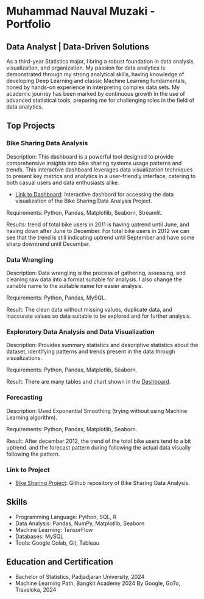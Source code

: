 # Muhammad Nauval Muzaki - Portfolio
## Data Analyst | Data-Driven Solutions

As a third-year Statistics major, I bring a robust foundation in data analysis, visualization, and organization. My passion for data analytics is demonstrated through my strong analytical skills, having knowledge of developing Deep Learning and classic Machine Learning fundamentals, honed by hands-on experience in interpreting complex data sets. My academic journey has been marked by continuous growth in the use of advanced statistical tools, preparing me for challenging roles in the field of data analytics.

## Top Projects

### Bike Sharing Data Analysis
Description: This dashboard is a powerful tool designed to provide comprehensive insights into bike sharing systems usage patterns and trends. This interactive dashboard leverages data visualization techniques to present key metrics and analytics in a user-friendly interface, catering to both casual users and data enthusiasts alike.  

- [Link to Dashboard](https://dashboard-bikesharing-nauval.streamlit.app/): Interactive dashbord for accessing the data visualization of the Bike Sharing Data Analysis Project.

Requirements: Python, Pandas, Matplotlib, Seaborn, Streamlit. 

Results: trend of total bike users in 2011 is having uptrend until June, and having down after June to December. For total bike users in 2012 we can see that the trend is still indicating uptrend until September and have some sharp downtrend until December.  

### Data Wrangling
Description: Data wrangling is the process of gathering, assessing, and cleaning raw data into a format suitable for analysis. I also change the variable name to the suitable name for easier analysis.  

Requirements: Python, Pandas, MySQL.  

Result: The clean data without missing values, duplicate data, and inaccurate values so data suitable to be explored and for further analysis.  

### Exploratory Data Analysis and Data Visualization
Description: Provides summary statistics and descriptive statistics about the dataset, identifying patterns and trends present in the data through visualizations.  

Requirements: Python, Pandas, Matplotlib, Seaborn.  

Result: There are many tables and chart shown in the [Dashboard](https://dashboard-bikesharing-nauval.streamlit.app/).

### Forecasting
Description: Used Exponential Smoothing (trying without using Machine Learning algorithm).  

Requirements: Python, Pandas, Matplotlib, Seaborn.  

Result: After december 2012, the trend of the total bike users tend to a bit uptrend. and the forecast pattern during following the actual data visually following the pattern.

### Link to Project

- [Bike Sharing Project](https://github.com/NauvalMuzaki7/Data_Analysis_Project): Github repository of Bike Sharing Data Analysis.

## Skills

- Programming Language: Python, SQL, R
- Data Analysis: Pandas, NumPy, Matplotlib, Seaborn
- Machine Learning: TensorFlow
- Databases: MySQL
- Tools: Google Colab, Git, Tableau

## Education and Certification

- Bachelor of Statistics, Padjadjaran University, 2024
- Machine Learning Path, Bangkit Academy 2024 By Google, GoTo, Traveloka, 2024
